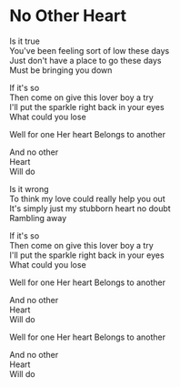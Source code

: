 # No Other Heart  

Is it true  
You've been feeling sort of low these days  
Just don't have a place to go these days  
Must be bringing you down  

If it's so  
Then come on give this lover boy a try  
I'll put the sparkle right back in your eyes  
What could you lose  

Well for one
Her heart
Belongs to another  

And no other  
Heart  
Will do  

Is it wrong  
To think my love could really help you out  
It's simply just my stubborn heart no doubt  
Rambling away  

If it's so  
Then come on give this lover boy a try  
I'll put the sparkle right back in your eyes  
What could you lose  

Well for one
Her heart
Belongs to another  

And no other  
Heart  
Will do  

Well for one
Her heart
Belongs to another  

And no other  
Heart  
Will do  
